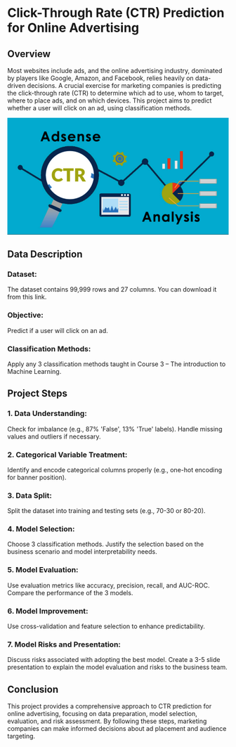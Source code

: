 # Click-Through Rate (CTR) Prediction for Online Advertising
## Overview
Most websites include ads, and the online advertising industry, dominated by players like Google, Amazon, and Facebook, relies heavily on data-driven decisions. A crucial exercise for marketing companies is predicting the click-through rate (CTR) to determine which ad to use, whom to target, where to place ads, and on which devices. This project aims to predict whether a user will click on an ad, using classification methods.

![image](Click_through.png)

## Data Description
### Dataset: 
The dataset contains 99,999 rows and 27 columns. You can download it from this link.
### Objective: 
Predict if a user will click on an ad.
### Classification Methods: 
Apply any 3 classification methods taught in Course 3 – The introduction to Machine Learning.

## Project Steps
### 1. Data Understanding:

Check for imbalance (e.g., 87% 'False', 13% 'True' labels).
Handle missing values and outliers if necessary.

### 2. Categorical Variable Treatment:

Identify and encode categorical columns properly (e.g., one-hot encoding for banner position).


### 3. Data Split:

Split the dataset into training and testing sets (e.g., 70-30 or 80-20).

### 4. Model Selection:

Choose 3 classification methods.
Justify the selection based on the business scenario and model interpretability needs.

### 5. Model Evaluation:

Use evaluation metrics like accuracy, precision, recall, and AUC-ROC.
Compare the performance of the 3 models.

### 6. Model Improvement:

Use cross-validation and feature selection to enhance predictability.

### 7. Model Risks and Presentation:

Discuss risks associated with adopting the best model.
Create a 3-5 slide presentation to explain the model evaluation and risks to the business team.

## Conclusion
This project provides a comprehensive approach to CTR prediction for online advertising, focusing on data preparation, model selection, evaluation, and risk assessment. By following these steps, marketing companies can make informed decisions about ad placement and audience targeting.

